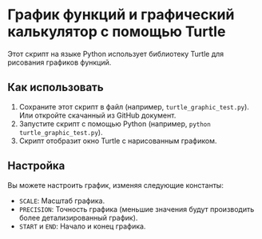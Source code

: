 График функций и графический калькулятор с помощью Turtle
=============================

Этот скрипт на языке Python использует библиотеку Turtle для рисования графиков функций.

Как использовать
--------------

1. Сохраните этот скрипт в файл (например, `turtle_graphic_test.py`). Или откройте скачанный из GitHub документ.
2. Запустите скрипт с помощью Python (например, `python turtle_graphic_test.py`).
3. Скрипт отобразит окно Turtle с нарисованным графиком.

Настройка
----------

Вы можете настроить график, изменяя следующие константы:

* `SCALE`: Масштаб графика.
* `PRECISION`: Точность графика (меньшие значения будут производить более детализированный график).
* `START` и `END`: Начало и конец графика.

